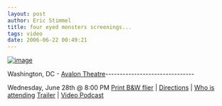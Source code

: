 ```yaml
---
layout: post
author: Eric Stimmel
title: four eyed monsters screenings...
tags: video
date: 2006-06-22 00:49:21
--- 
```



[![image][]][1]

Washington, DC - [Avalon Theatre][]-------------------------------

Wednesday, June 28th @ 8:00 PM [Print B&W flier][] | [Directions][] | [Who is attending][] [Trailer][] | [Video Podcast][]

  [image]: http://www.foureyedmonsters.com/video_invite/images/myspace_screening_invite_indiewire.gif
  [1]: http://www.foureyedmonsters.com/index.php/screenings/
  [Avalon Theatre]: http://www.theavalon.org/ "Avalon Theatre"
  [Print B&W flier]: http://foureyedmonsters.com/images/downloads/washington_june_06_bw.pdf
  [Directions]: http://maps.google.com/maps?q=5612+Connecticut+Ave.,+NW+20015
  [Who is attending]: http://events.myspace.com/index.cfm?fuseaction=events.detail&eventID=80967.5856
  [Trailer]: http://www.foureyedmonsters.com/index.php/feature_film/
  [Video Podcast]: http://foureyedmonsters.com/index.php/video_podcast/episodes/

